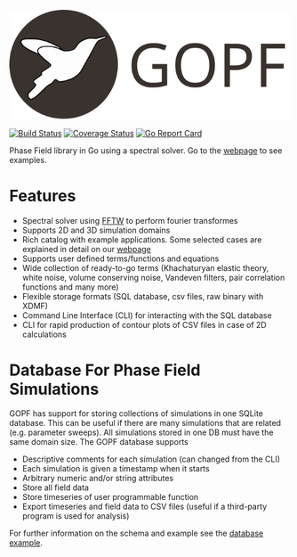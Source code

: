 ![Logo](docs/assets/logo.svg)

[![Build Status](https://travis-ci.org/davidkleiven/gopf.svg?branch=master)](https://travis-ci.org/davidkleiven/gopf)
[![Coverage Status](https://coveralls.io/repos/github/davidkleiven/gopf/badge.svg?branch=master)](https://coveralls.io/github/davidkleiven/gopf?branch=master)
[![Go Report Card](https://goreportcard.com/badge/github.com/davidkleiven/gopf)](https://goreportcard.com/report/github.com/davidkleiven/gopf)


Phase Field library in Go using a spectral solver. Go to the [webpage](https://davidkleiven.github.io/gopf/) to see examples.

# Features

* Spectral solver using [FFTW](https://github.com/barnex/fftw) to perform fourier transformes
* Supports 2D and 3D simulation domains
* Rich catalog with example applications. Some selected cases are explained in detail on our [webpage](https://davidkleiven.github.io/gopf/)
* Supports user defined terms/functions and equations
* Wide collection of ready-to-go terms (Khachaturyan elastic theory, white noise, volume conserving noise, Vandeven filters, pair correlation functions and many more)
* Flexible storage formats (SQL database, csv files, raw binary with XDMF)
* Command Line Interface (CLI) for interacting with the SQL database
* CLI for rapid production of contour plots of CSV files in case of 2D calculations

# Database For Phase Field Simulations

GOPF has support for storing collections of simulations in one SQLite database. This can be useful
if there are many simulations that are related (e.g. parameter sweeps). All simulations stored
in one DB must have the same domain size. The GOPF database supports

* Descriptive comments for each simulation (can changed from the CLI)
* Each simulation is given a timestamp when it starts
* Arbitrary numeric and/or string attributes
* Store all field data
* Store timeseries of user programmable function
* Export timeseries and field data to CSV files (useful if a third-party program is used for analysis)

For further information on the schema and example see the [database example](examples/database).